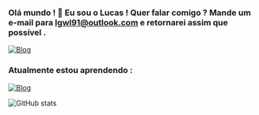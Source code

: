 ### Olá mundo ! 👋 Eu sou o Lucas !  Quer falar comigo ? Mande um e-mail para lgwl91@outlook.com e retornarei assim que possível .

[![Blog](https://img.shields.io/badge/LinkedIn-0077B5?style=for-the-badge&logo=linkedin&logoColor=white)](https://www.linkedin.com/in/lgwl91/)

### Atualmente estou aprendendo :

[![Blog](https://img.shields.io/badge/Java-ED8B00?style=for-the-badge&logo=java&logoColor=white)](https://www.oracle.com/java/)

![GitHub stats](https://github-readme-stats.vercel.app/api?username=lgwl91&show_icons=true&theme=radical)
